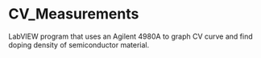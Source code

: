 # CV_Measurements
LabVIEW program that uses an Agilent 4980A to graph CV curve and find doping density of semiconductor material.
